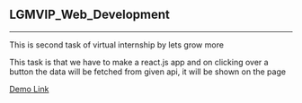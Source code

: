 
## LGMVIP_Web_Development

***

This is second task of virtual internship by lets grow more

This task is that we have to make a react.js app and on clicking over a button the data will be fetched from given api, it will be shown on the page

[Demo Link](https://ankit1509.github.io/LGM-Web-Task-2/)

